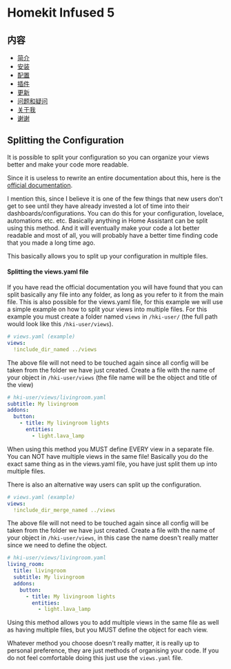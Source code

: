 # Homekit Infused 5

## 内容
- [简介](index.md)
- [安装](installation.md)
- [配置](configuration.md)
- [插件](addons.md)
- [更新](updates.md)
- [问题和疑问](issues.md)
- [关于我](about.md)
- [谢谢](thanks.md)

## Splitting the Configuration
It is possible to split your configuration so you can organize your views better and make your code more readable.

Since it is useless to rewrite an entire documentation about this, here is the [official documentation](https://www.home-assistant.io/docs/configuration/splitting_configuration/).

I mention this, since I believe it is one of the few things that new users don't get to see until they have already invested a lot of time into their dashboards/configurations. You can do this for your configuration, lovelace, automations etc. etc. Basically anything in Home Assistant can be split using this method. And it will eventually make your code a lot better readable and most of all, you will probably have a better time finding code that you made a long time ago.

This basically allows you to split up your configuration in multiple files.

#### Splitting the views.yaml file
If you have read the official documentation you will have found that you can split basically any file into any folder, as long as you refer to it from the main file. This is also possible for the views.yaml file, for this example we will use a simple example on how to split your views into multiple files. For this example you must create a folder named `views` in `/hki-user/` (the full path would look like this `/hki-user/views`).

```yaml
# views.yaml (example)
views:
  !include_dir_named ../views
```

The above file will not need to be touched again since all config will be taken from the folder we have just created.
Create a file with the name of your object in `/hki-user/views` (the file name will be the object and title of the view)

```yaml
# hki-user/views/livingroom.yaml
subtitle: My livingroom 
addons:
  button:
    - title: My livingroom lights
      entities:
        - light.lava_lamp
```

When using this method you MUST define EVERY view in a separate file. You can NOT have multiple views in the same file!
Basically you do the exact same thing as in the views.yaml file, you have just split them up into multiple files.

There is also an alternative way users can split up the configuration.
```yaml
# views.yaml (example)
views:
  !include_dir_merge_named ../views
```

The above file will not need to be touched again since all config will be taken from the folder we have just created.
Create a file with the name of your object in `/hki-user/views`, in this case the name doesn't really matter since we need to define the object.

```yaml
# hki-user/views/livingroom.yaml
living_room:
  title: livingroom
  subtitle: My livingroom 
  addons:
    button:
      - title: My livingroom lights
        entities:
          - light.lava_lamp
```

Using this method allows you to add multiple views in the same file as well as having multiple files, but you MUST define the object for each view.

Whatever method you choose doesn't really matter, it is really up to personal preference, they are just methods of organising your code. If you do not feel comfortable doing this just use the `views.yaml` file.
